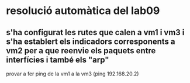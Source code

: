 # resolució automàtica del lab09
## s'ha configurat les rutes que calen a vm1 i vm3 i s'ha establert els indicadors corresponents a vm2 per a que reenvie els paquets entre interfícies i també els "arp" 
provar a fer ping de la vm1 a la vm3 (ping 192.168.20.2)
